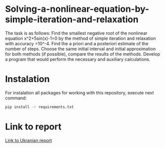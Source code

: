 # Solving-a-nonlinear-equation-by-simple-iteration-and-relaxation
The task is as follows:
Find the smallest negative root of the nonlinear equation
x^2+5sin(x)-1=0
by the method of simple iteration and relaxation with accuracy =10^-4.
Find the a priori and a posteriori estimate of the number of steps.
Choose the same initial interval and initial approximation for both methods (if possible), compare the results of the methods.
Develop a program that would perform the necessary and auxiliary calculations.

# Instalation
For instalation all packages for working with this repository, execute next command:

```bash
pip install -r requirements.txt
```

# Link to report
[Link to Ukranian report](https://drive.google.com/file/d/1TsFU_hEcHy5PvU1xIMiTciQYlqNfAhiB/view?usp=sharing)